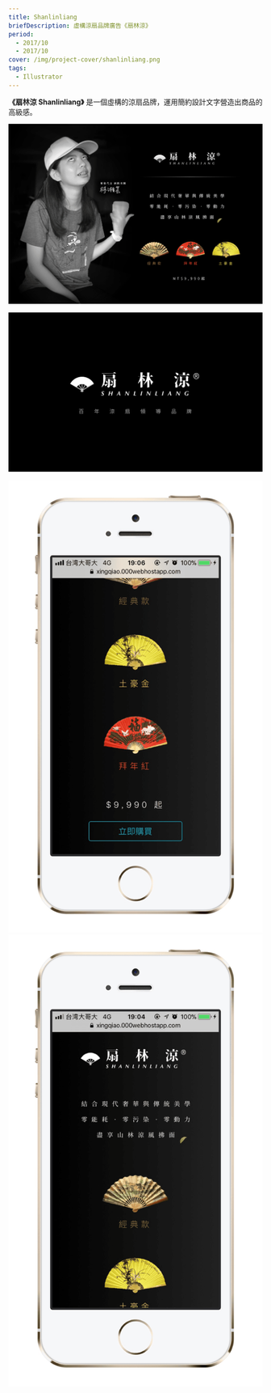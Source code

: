 ```yaml
---
title: Shanlinliang
briefDescription: 虛構涼扇品牌廣告《扇林涼》
period:
  - 2017/10
  - 2017/10
cover: /img/project-cover/shanlinliang.png
tags:
  - Illustrator
---
```



**《扇林涼 Shanlinliang》** 是一個虛構的涼扇品牌，運用簡約設計文字營造出商品的高級感。


![](../../assets/img/project/shanlinliang/cover.png)

![](../../assets/img/project/shanlinliang/sll1.png)

![](../../assets/img/project/shanlinliang/sll4.png)
![](../../assets/img/project/shanlinliang/sll5.png)

